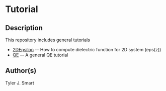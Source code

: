 Tutorial
===================================

Description
------------------------------------
This repository includes general tutorials

* [2DEpsilon](2DEpsilon/README.md) -- How to compute dielectric function for 2D system (eps(z))
* [QE](QE/README.md) -- A general QE tutorial

Author(s)
------------------------------------
Tyler J. Smart

